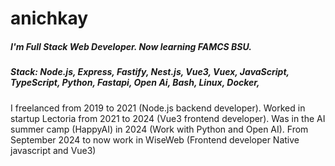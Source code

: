 # anichkay
##### I'm Full Stack Web Developer. Now learning FAMCS BSU.
##### Stack: Node.js, Express, Fastify, Nest.js, Vue3, Vuex, JavaScript, TypeScript, Python, Fastapi, Open Ai, Bash, Linux, Docker,

I freelanced from 2019 to 2021 (Node.js backend developer).
Worked in startup Lectoria from 2021 to 2024 (Vue3 frontend developer).
Was in the AI summer camp (HappyAI) in 2024 (Work with Python and Open AI).
From September 2024 to now work in WiseWeb (Frontend developer Native javascript and Vue3)
